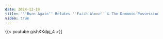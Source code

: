 ```yaml
---
date: 2024-12-19
title: '''Born Again'' Refutes ''Faith Alone'' & The Demonic Possession of James White'
video: true
---
```



{{< youtube gishKKdpj_4 >}}
